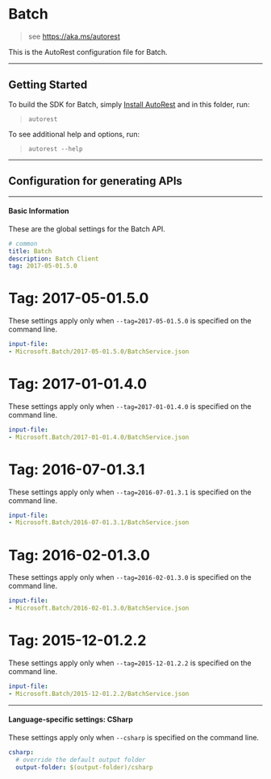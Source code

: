 # Batch
    
> see https://aka.ms/autorest

This is the AutoRest configuration file for Batch.



---
## Getting Started 
To build the SDK for Batch, simply [Install AutoRest](https://aka.ms/autorest/install) and in this folder, run:

> `autorest`

To see additional help and options, run:

> `autorest --help`
---

## Configuration for generating APIs


---
#### Basic Information 
These are the global settings for the Batch API.

``` yaml
# common 
title: Batch
description: Batch Client
tag: 2017-05-01.5.0

```


# Tag: 2017-05-01.5.0

These settings apply only when `--tag=2017-05-01.5.0` is specified on the command line.

``` yaml $(tag) == '2017-05-01.5.0'
input-file:
- Microsoft.Batch/2017-05-01.5.0/BatchService.json

```


# Tag: 2017-01-01.4.0

These settings apply only when `--tag=2017-01-01.4.0` is specified on the command line.

``` yaml $(tag) == '2017-01-01.4.0'
input-file:
- Microsoft.Batch/2017-01-01.4.0/BatchService.json

```
 
# Tag: 2016-07-01.3.1

These settings apply only when `--tag=2016-07-01.3.1` is specified on the command line.

``` yaml $(tag) == '2016-07-01.3.1'
input-file:
- Microsoft.Batch/2016-07-01.3.1/BatchService.json

```
 
# Tag: 2016-02-01.3.0

These settings apply only when `--tag=2016-02-01.3.0` is specified on the command line.

``` yaml $(tag) == '2016-02-01.3.0'
input-file:
- Microsoft.Batch/2016-02-01.3.0/BatchService.json

```
 
# Tag: 2015-12-01.2.2

These settings apply only when `--tag=2015-12-01.2.2` is specified on the command line.

``` yaml $(tag) == '2015-12-01.2.2'
input-file:
- Microsoft.Batch/2015-12-01.2.2/BatchService.json

```


---
#### Language-specific settings: CSharp

These settings apply only when `--csharp` is specified on the command line.

``` yaml $(csharp)
csharp:
  # override the default output folder
  output-folder: $(output-folder)/csharp
```

